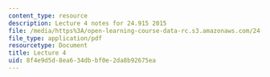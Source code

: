 ```yaml
---
content_type: resource
description: Lecture 4 notes for 24.915 2015
file: /media/https%3A/open-learning-course-data-rc.s3.amazonaws.com/24-915-linguistic-phonetics-fall-2015/8f4e9d5d8ea634dbbf0e2da8b92675ea_MIT24_915F15_lec4.pdf
file_type: application/pdf
resourcetype: Document
title: Lecture 4
uid: 8f4e9d5d-8ea6-34db-bf0e-2da8b92675ea
---
```

